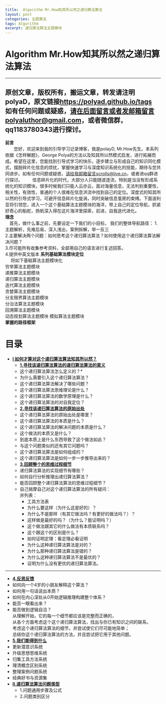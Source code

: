 ```yaml
---
title:  Algorithm Mr.How知其所以然之递归算法算法
layout: post
categories: 主题算法
tags: Algorithm
excerpt: 递归算法算法主题模块
---
```

# Algorithm Mr.How知其所以然之递归算法算法 <span id="home">

---

原创文章，版权所有，搬运文章，转发请注明polyaD，原文链接<https://polyad.github.io/tags>   
如有任何问题或疑惑，请在后面留言或者发邮箱留言polyaluthor@gmail.com，或者微信群，qq1183780343进行探讨。
---
**前言**  
&emsp;&emsp;您好，欢迎来到我的引导学习记录博客，我是polayD, Mr.How先生。本系列依据《怎样解题》，George Polya的方法以及知其所以然模式启发，进行拓展而成。希望在这里，您能找到引导式学习的快乐，逐步建立与形成自己的知识同化模式，摆脱碎片化信息的烦扰，掌握快速学习与深度知识系统化的技能，期待与您共同进步。如有任何问题或疑惑，请给我邮箱留言scrolls@live.cn，或者进qq群进行探讨。
&emsp;&emsp;信息碎片化的时代，大部分人只能随波逐流，特别是当没有形成系统化的知识模块，很多时候我们只能人云亦云，面对海量信息，无法判别重要性，相关性，有效性，普通的个人很难在信息洪流中找到自己的定位。深度式的知其所以然的引导式学习，可避开信息碎片化旋涡，同时突破信息茧房的束缚。下面波利亚将引领您，进入一个这个基础算法主题模块的海洋，带上自己的定位导航，抓紧好奇心的船舵，扬帆深入得在这片海洋里探索，前进，自我迭代进化。  
****理念****  
&emsp;首先，做什么事之前，先要设定一下我们的小目标，
我们的整体导航路径：
1.主题解析，先难后易，深入浅出，案例拆解，举一反三  
2.主要解决两个问题：如何思考这个递归算法算法？如何使用这个递归算法算法解决问题？  
3.尽可能所有收集参考资料，全部用自己的语言进行复述回答。  
4.提供中英文版本
**系列基础算法模块定位**      
&emsp;
将如下基础算法主题模块化  
穷举算法主题模块  
递推算法主题模块  
递归算法主题模块  
迭代算法主题模块  
贪婪算法主题模块  
分支限界算法主题模块  
分治法算法主题模块  
回溯算法主题模块  
动态规划算法主题模块 
模拟算法主题模块     
****掌握的路径框架****
# 目录
* **[I 如何才算对这个递归算法算法知其所以然？](#1)**      
  * **[1.寻找该递归算法算法的递归算法算法的意义](#1.1)**       
  *  这个递归算法算法怎么定义的？* 
  *  为什么需要引入这个递归算法算法？      
  * 这个递归算法算法解决了哪些问题？   
  * 这个递归算法算法思维理论是什么？   
  * 这个递归算法算法的数学原理是什么？  
  * 这个递归算法算法的对自我定位？   
  * **[2.寻找该递归算法算法的原始出处](#1.2)**   
  * 这个递归算法算法的原始出处是哪里？    
  * 这个递归算法算法的本质是什么？    
  * 这个递归算法算法的解决问题的本质是什么？   
  * 这个做法的本质又是什么？    
  * 到底本质上是什么东西导致了这个做法如此？    
  * 与这个问题类似的还有其它问题吗？ 
  * 这个递归算法算法是如何组成的？    
  * 这个递归算法算法是如何一步一步推导出来的？  
  * **[3.回顾整个的思维过程细节](#1.3)**  
  * 递归算法算法的实现细节有哪些？   
  * 如何自行分析推理出递归算法算法？      
  * 能否回顾整个递归算法算法的思维过程细节？  
  - 
    自己揣摩自己对这个递归算法算法的所有疑问：      
      并列表：     
    * 工具方法表 
    *   为什么要这样（为什么这是好的）？    
    *   为什么不是那样（有其它做法吗？有更好的做法吗？）？    
    *   这样做是最好的吗？（为什么？能证明吗？）    
    *   这个做法跟其它的什么做法有本质联系吗？    
    *   这个跟这个的区别是什么？    
    *   如何证明定理：看定理必看证明    
    *   为什么这种递归算法算法是对的？    
    *   为什么那种递归算法算法是错的？    
    *   为什么这种递归算法算法不是最优的？    
    *   证明为什么没有更优的递归算法算法。 
 ----  
  * **[4.反思反馈](#1.4)**      
  *  如何向一个4岁的小朋友解释这个算法？ 
  *  如何用一句话说出本质？
  *  如何在内心深处从0开始逻辑推理构建整个体系？
  *  能否一眼看出来？     
  * 能否做到逻辑自洽？    
    从理解开始，它的每一个细节都应该是完整而正确的，    
    从各个方面考虑这个这个递归算法算法，找出与你已有知识之间的联系。    
    考虑这个递归算法算法的细节，并尝试使它们尽可能地简单；    
    总结你这个递归算法算法的方法，并且尝试把它用于其他问题。    
  * **[5.我们能得到什么](#1.5)**         
  *   更新潜意识系统    
  *   升级思想思维系统    
  *   归集工具方法系统    
  *   理清概念区别系统        
  *   整理案例问题系统  
  *   经典好书与资源集      
* **[II.递归算法算法问题类型](#2)**     
  *  1.问题通用步骤及公式   
  *  2.问题类别区分   